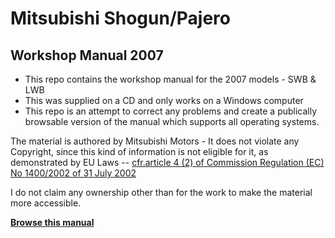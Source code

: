 # Mitsubishi Shogun/Pajero

## Workshop Manual 2007

- This repo contains the workshop manual for the 2007 models - SWB & LWB
- This was supplied on a CD and only works on a Windows computer
- This repo is an attempt to correct any problems and create a publically browsable version of the manual which supports all operating systems.

The material is authored by Mitsubishi Motors - It does not violate any Copyright, since this kind of information is not eligible for it, as demonstrated by EU Laws -- [cfr.article 4 (2) of Commission Regulation (EC) No 1400/2002 of 31 July 2002](http://www.aftermarket.ch/de/docsDownload/gvo-text_1400-2002_en.pdf)

I do not claim any ownership other than for the work to make the material more accessible.

**[Browse this manual](https://rawgit.com/dvdsmpsn/mitsubish-shogun-pajero-workshop-manual-2007/master/index.html)**
